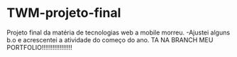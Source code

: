 # TWM-projeto-final
Projeto final da matéria de tecnologias web a mobile morreu.
-Ajustei alguns b.o e acrescentei a atividade do começo do ano.
TA NA BRANCH MEU PORTFOLIO!!!!!!!!!!!!!!!!!
